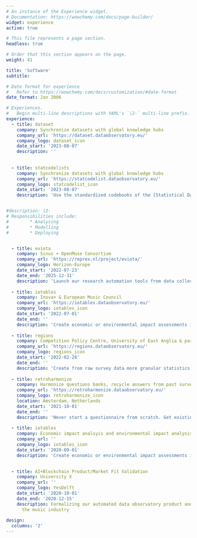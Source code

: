 ```yaml
---
# An instance of the Experience widget.
# Documentation: https://wowchemy.com/docs/page-builder/
widget: experience
active: true

# This file represents a page section.
headless: true

# Order that this section appears on the page.
weight: 41

title: 'Software'
subtitle:

# Date format for experience
#   Refer to https://wowchemy.com/docs/customization/#date-format
date_format: Jan 2006

# Experiences.
#   Begin multi-line descriptions with YAML's `|2-` multi-line prefix.
experience:
  - title: dataset
    company: Synchronize datasets with global knowledge hubs
    company_url: 'https://dataset.dataobservatory.eu/'
    company_logo: dataset_icon
    date_start: '2023-08-07'
    description: ''
    
    
  - title: statcodelists
    company: Synchronize datasets with global knowledge hubs
    company_url: 'https://statcodelist.dataobservatory.eu/'
    company_logo: statcodelist_icon
    date_start: '2023-08-07'
    description: 'Use the standardized codebooks of the [Statistical Data and Metadata eXchange]() for international, language-independent, machine-to-machine data exchanges.'


#description: |2-
# Responsibilities include:
#        * Analysing
#        * Modelling
#        * Deploying


  - title: eviota
    company: Sinus + OpenMuse Consortium
    company_url: 'https://reprex.nl/project/eviota/'
    company_logo: Horizon-Europe
    date_start: '2022-07-23'
    date_end: '2025-12-31'
    description: 'Launch our research automation tools from data collection to dissemination for scientific, business and policy partners, including OPA-compatible smart policy documents for music economy, music diversity, music innovation policies and ESG reporting. [download]()'
    
  - title: iotables
    company: Inova+ & European Music Council
    company_url: 'https://iotables.dataobservatory.eu/'
    company_logo: iotables_icon
    date_start: '2022-07-01'
    date_end: ''
    description: 'Create economic or environmental impact assessments in any EU country. [Documentation & download](https://iotables.dataobservatory.eu/)'
    
  - title: regions
    company: Competition Policy Centre, University of East Anglia & partners
    company_url: 'https://regions.dataobservatory.eu/'
    company_logo: regions_icon
    date_start: '2022-02-28'
    date_end: ''
    description: 'Create from raw survey data more granular statistics in any EU country. [Documentation & download](https://regions.dataobservatory.eu/)'
    
  - title: retroharmonize
    company: Harmonize questions banks, recycle answers from past surveys
    company_url: 'https://retroharmonize.dataobservatory.eu/'
    company_logo: retroharmonize_icon
    location: Amsterdam, Netherlands
    date_start: '2021-10-01'
    date_end: ''
    description: 'Never start a questionnaire from scratch. Get existing answers from global open data sources and let your respondants add theirs. [Documentation & download](https://regions.dataobservatory.eu/)'
   
  - title: iotables
    company: Economic impact analsyis and environmental impact analysis
    company_url: ''
    company_logo: iotables_icon
    date_start: '2020-09-01'
    description: 'Create economic or environmental impact assessments in any EU country. [Documentation & download](https://iotables.dataobservatory.eu/)'

    
  - title: AI+Blockchain Product/Market Fit Validation
    company: University X
    company_url: ''
    company_logo: YesDelft
    date_start: '2020-10-01'
    date_end: '2020-12-15'
    description: Formalizing our automated data observatory product and our bridghead into
      the music industry
      
design:
  columns: '2'
---
```

